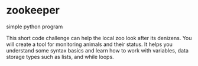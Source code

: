 # zookeeper
simple python program

This short code challenge can help the local zoo look after its denizens. You will create a tool for monitoring animals and their status.
It helps you understand some syntax basics and learn how to work with variables, data storage types such as lists, and while loops.
